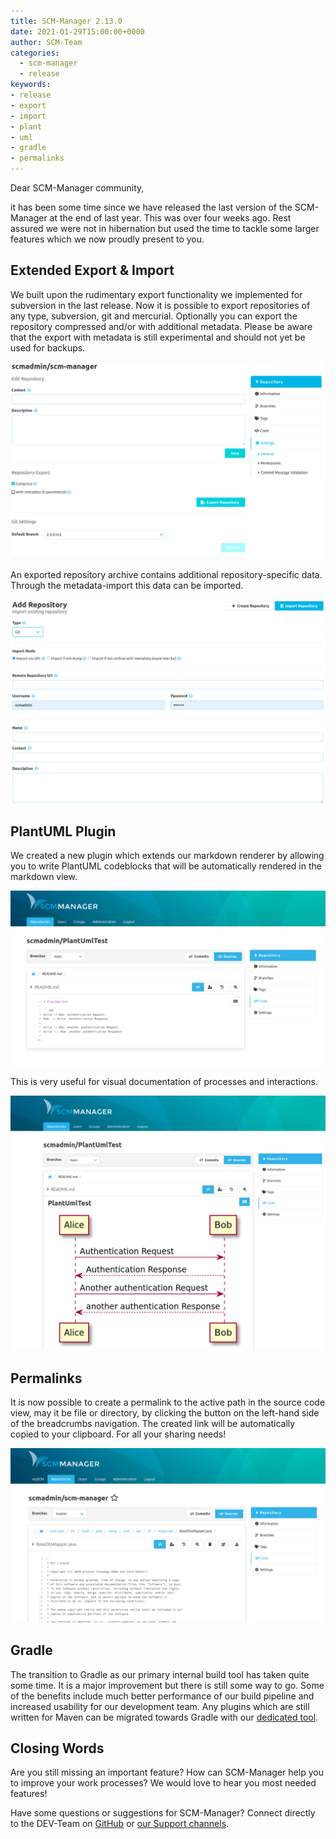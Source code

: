```yaml
---
title: SCM-Manager 2.13.0
date: 2021-01-29T15:00:00+0000
author: SCM-Team
categories:
  - scm-manager
  - release
keywords:
- release
- export
- import
- plant
- uml
- gradle
- permalinks
---
```


Dear SCM-Manager community,

it has been some time since we have released the last version of the SCM-Manager at the end of last year.
This was over four weeks ago. Rest assured we were not in hibernation but used the time to tackle some larger features
which we now proudly present to you.

## Extended Export & Import

We built upon the rudimentary export functionality we implemented for subversion in the last release.
Now it is possible to export repositories of any type, subversion, git and mercurial.
Optionally you can export the repository compressed and/or with additional metadata.
Please be aware that the export with metadata is still experimental and should not yet be used for backups.

![RepositoryExport](assets/repository-settings-general-git.png)

An exported repository archive contains additional repository-specific data.
Through the metadata-import this data can be imported.

![RepositoryImport](assets/import-repository.png)

## PlantUML Plugin

We created a new plugin which extends our markdown renderer by allowing you
to write PlantUML codeblocks that will be automatically rendered in the markdown view.

![RepositoryImport](assets/PlantUML_Code.png)

This is very useful for visual documentation of processes and interactions.

![RepositoryImport](assets/PlantUML_Rendered.png)

## Permalinks

It is now possible to create a permalink to the active path in the source code view, may it be file or directory, by
clicking the button on the left-hand side of the breadcrumbs navigation. The created link will be automatically copied
to your clipboard. For all your sharing needs!

![SourcePermalink](assets/repository-code-sourcesView.png)

## Gradle

The transition to Gradle as our primary internal build tool has taken quite some time.
It is a major improvement but there is still some way to go.
Some of the benefits include much better performance of our build pipeline and
increased usability for our development team.
Any plugins which are still written for Maven can be migrated towards Gradle with our [dedicated tool](https://github.com/scm-manager/smp-maven-to-gradle).

## Closing Words

Are you still missing an important feature? How can SCM-Manager help you to improve your work processes? We would love to hear you most needed features!

Have some questions or suggestions for SCM-Manager? Connect directly to the DEV-Team on [GitHub](https://github.com/scm-manager/scm-manager/) or [our Support channels](https://www.scm-manager.org/support/).

